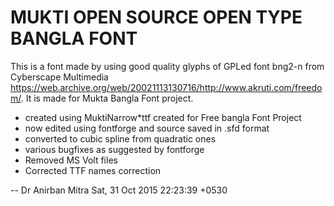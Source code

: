 MUKTI OPEN SOURCE OPEN TYPE BANGLA FONT
=======================================

﻿This is a font made by using good quality glyphs of GPLed font bng2-n from Cyberscape Multimedia 
<https://web.archive.org/web/20021113130716/http://www.akruti.com/freedom/>. It is made for Mukta Bangla Font project.
* created using MuktiNarrow*ttf created for Free bangla Font Project
 * now edited using fontforge and source saved in .sfd format
 * converted to cubic spline from quadratic ones
 * various bugfixes as suggested by fontforge
 * Removed MS Volt files
 * Corrected TTF names correction

 -- Dr Anirban Mitra  Sat, 31 Oct 2015 22:23:39 +0530

